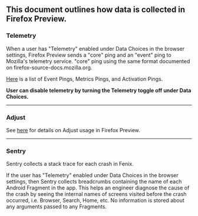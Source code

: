 ## This document outlines how data is collected in Firefox Preview.

### Telemetry

When a user has "Telemetry" enabled under Data Choices in the browser settings, Firefox Preview sends a "core" ping and an "event" ping to Mozilla's telemetry service. "core" ping using the same format documented on firefox-source-docs.mozilla.org.

[Here](https://github.com/mozilla-mobile/fenix/blob/master/docs/metrics.md) is a list of Event Pings, Metrics Pings, and Activation Pings.

**User can disable telemetry by turning the Telemetry toggle off under Data Choices.**


***
### Adjust

See [here](https://github.com/mozilla-mobile/fenix/wiki/Adjust-Usage) for details on Adjust usage in Firefox Preview.

***

### Sentry

Sentry collects a stack trace for each crash in Fenix.

If the user has "Telemetry" enabled under Data Choices in the browser settings, then Sentry collects breadcrumbs containing the name of each Android Fragment in the app. This helps an engineer diagnose the cause of the crash by seeing the internal names of screens visited before the crash occurred, i.e. Browser, Search, Home, etc. No information is stored about any arguments passed to any Fragments.